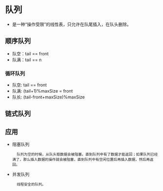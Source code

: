 # 队列
- 是一种“操作受限”的线性表，只允许在队尾插入，在队头删除。

## 顺序队列
- 队空：tail == front
- 队满：tail == n


### 循环队列
- 队空: tail == front
- 队满: (tail+1)%maxSize = front
- 队长: (tail-front+maxSize)%maxSize 

## 链式队列

## 应用

- 阻塞队列

        队列为空的时候，从队头取数据会被阻塞。直到队列中有了数据才能返回；如果队列已经满了，那么插入数据的操作就会被阻塞，直到队列中有空闲位置后再插入数据，然后再返回。
        
- 并发队列

        线程安全的队列。